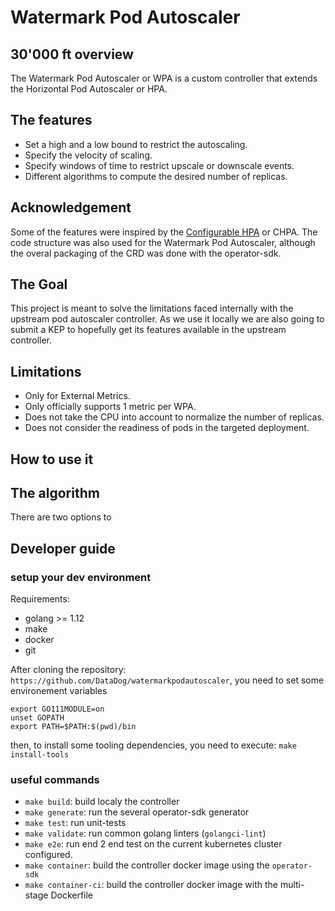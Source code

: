 # Watermark Pod Autoscaler

## 30'000 ft overview

The Watermark Pod Autoscaler or WPA is a custom controller that extends the Horizontal Pod Autoscaler or HPA.

## The features

- Set a high and a low bound to restrict the autoscaling.
- Specify the velocity of scaling.
- Specify windows of time to restrict upscale or downscale events.
- Different algorithms to compute the desired number of replicas.

## Acknowledgement

Some of the features were inspired by the [Configurable HPA](https://github.com/postmates/configurable-hpa) or CHPA.
The code structure was also used for the Watermark Pod Autoscaler, although the overal packaging of the CRD was done with the operator-sdk.

## The Goal

This project is meant to solve the limitations faced internally with the upstream pod autoscaler controller.
As we use it locally we are also going to submit a KEP to hopefully get its features available in the upstream controller.

## Limitations

- Only for External Metrics.
- Only officially supports 1 metric per WPA.
- Does not take the CPU into account to normalize the number of replicas.
- Does not consider the readiness of pods in the targeted deployment.

## How to use it


## The algorithm

There are two options to 


## Developer guide

### setup your dev environment

Requirements:

* golang >= 1.12
* make
* docker
* git

After cloning the repository: `https://github.com/DataDog/watermarkpodautoscaler`, you need to set some environement variables

```console
export GO111MODULE=on
unset GOPATH
export PATH=$PATH:$(pwd)/bin
```

then, to install some tooling dependencies, you need to execute: `make install-tools`

### useful commands

* `make build`: build localy the controller
* `make generate`: run the several operator-sdk generator
* `make test`: run unit-tests
* `make validate`: run common golang linters (`golangci-lint`)
* `make e2e`: run end 2 end test on the current kubernetes cluster configured.
* `make container`: build the controller docker image using the `operator-sdk`
* `make container-ci`: build the controller docker image with the multi-stage Dockerfile
